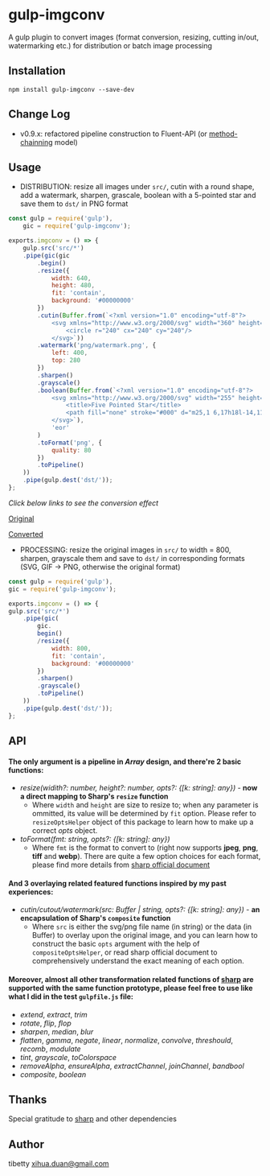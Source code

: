 gulp-imgconv
==========

A gulp plugin to convert images (format conversion, resizing, cutting in/out, watermarking etc.) for distribution or batch image processing

Installation
---

```
npm install gulp-imgconv --save-dev
```

Change Log
---
- v0.9.x: refactored pipeline construction to Fluent-API (or [method-chainning](https://en.wikipedia.org/wiki/Method_chaining) model)

Usage
---
- DISTRIBUTION: resize all images under `src/`, cutin with a round shape, add a watermark, sharpen, grascale, boolean with a 5-pointed star and save them to `dst/` in PNG format
```javascript
const gulp = require('gulp'), 
    gic = require('gulp-imgconv');

exports.imgconv = () => {
    gulp.src('src/*')
    .pipe(gic(gic
        .begin()
        .resize({
            width: 640,
            height: 480,
            fit: 'contain',
            background: '#00000000'    
        })
        .cutin(Buffer.from(`<?xml version="1.0" encoding="utf-8"?>
            <svg xmlns="http://www.w3.org/2000/svg" width="360" height="360" viewBox="0 0 480 480">
                <circle r="240" cx="240" cy="240"/>
            </svg>`))
        .watermark('png/watermark.png', {
            left: 400,
            top: 280
        })
        .sharpen()
        .grayscale()
        .boolean(Buffer.from(`<?xml version="1.0" encoding="utf-8"?>
            <svg xmlns="http://www.w3.org/2000/svg" width="255" height="240" viewBox="-20 0 71 48">
                <title>Five Pointed Star</title>
                <path fill="none" stroke="#000" d="m25,1 6,17h18l-14,11 5,17-15-10-15,10 5-17-14-11h18z"/>
            </svg>`),
            'eor'
        )
        .toFormat('png', {
            quality: 80
        })
        .toPipeline()
    ))
    .pipe(gulp.dest('dst/')); 
};
```
*Click below links to see the conversion effect*

[Original](https://raw.githubusercontent.com/tibetty/gulp-imgconv/master/test/src/beach.jpg)

[Converted](https://raw.githubusercontent.com/tibetty/gulp-imgconv/master/test/dst/beach.png)

- PROCESSING: resize the original images in `src/` to width = 800, sharpen, grayscale them and save to `dst/` in corresponding formats (SVG, GIF -> PNG, otherwise the original format)
```javascript
const gulp = require('gulp'), 
gic = require('gulp-imgconv');

exports.imgconv = () => {
gulp.src('src/*')
    .pipe(gic(
        gic.
        begin()
        /resize({
            width: 800, 
            fit: 'contain',
            background: '#00000000'    
        })
        .sharpen()
        .grayscale()
        .toPipeline()
    ))
    .pipe(gulp.dest('dst/')); 
};
```

API
---
#### The only argument is a pipeline in *Array* design, and there're 2 basic functions:
- *resize(widith?: number, height?: number, opts?: {[k: string]: any})* - **now a direct mapping to Sharp's `resize` function**  
    - Where `width` and `height` are size to resize to; when any parameter is ommitted, its value will be determined by `fit` option. Please refer to `resizeOptsHelper` object of this package to learn how to make up a correct *opts* object.
- *toFormat(fmt: string, opts?: {[k: string]: any})*
    - Where `fmt` is the format to convert to (right now supports **jpeg**, **png**, **tiff** and **webp**). There are quite a few option choices for each format, please find more details from [sharp official document](http://sharp.dimens.io)
    
#### And 3 overlaying related featured functions inspired by my past experiences:
- *cutin/cutout/watermark(src: Buffer | string, opts?: {[k: string]: any})* - **an encapsulation of Sharp's `composite` function**
    - Where `src` is either the svg/png file name (in string) or the data (in Buffer) to overlay upon the original image, and you can learn how to construct the basic `opts` argument with the help of `compositeOptsHelper`, or read sharp official document to comprehensively understand the exact meaning of each option.
    
#### Moreover, almost all other transformation related functions of [sharp](http://sharp.dimens.io) are supported with the same function prototype, please feel free to use like what I did in the test `gulpfile.js` file:
- *extend*, *extract*, *trim*
- *rotate*, *flip*, *flop*
- *sharpen*, *median*, *blur*
- *flatten*, *gamma*, *negate*, *linear*, *normalize*, *convolve*, *threshould*, *recomb*, *modulate*
- *tint*, *grayscale*, *toColorspace*
- *removeAlpha*, *ensureAlpha*, *extractChannel*, *joinChannel*, *bandbool*
- *composite*, *boolean*

Thanks
---
Special gratitude to [sharp](https://www.npmjs.com/package/sharp) and other dependencies 

Author
---
tibetty <xihua.duan@gmail.com>
